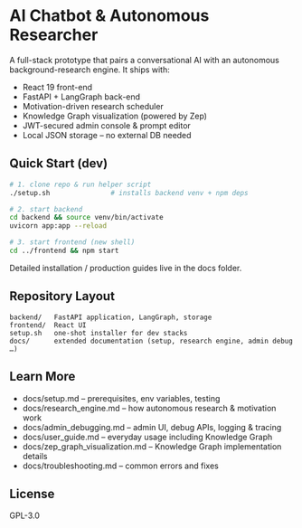 # AI Chatbot & Autonomous Researcher

A full-stack prototype that pairs a conversational AI with an autonomous background-research engine. It ships with:

* React 19 front-end
* FastAPI + LangGraph back-end
* Motivation-driven research scheduler
* Knowledge Graph visualization (powered by Zep)
* JWT-secured admin console & prompt editor
* Local JSON storage – no external DB needed

## Quick Start (dev)

```bash
# 1. clone repo & run helper script
./setup.sh               # installs backend venv + npm deps

# 2. start backend
cd backend && source venv/bin/activate
uvicorn app:app --reload

# 3. start frontend (new shell)
cd ../frontend && npm start
```

Detailed installation / production guides live in the docs folder.

## Repository Layout

```
backend/   FastAPI application, LangGraph, storage
frontend/  React UI
setup.sh   one-shot installer for dev stacks
docs/      extended documentation (setup, research engine, admin debug …)
```

## Learn More

* docs/setup.md – prerequisites, env variables, testing
* docs/research_engine.md – how autonomous research & motivation work
* docs/admin_debugging.md – admin UI, debug APIs, logging & tracing
* docs/user_guide.md – everyday usage including Knowledge Graph
* docs/zep_graph_visualization.md – Knowledge Graph implementation details
* docs/troubleshooting.md – common errors and fixes

## License

GPL-3.0 